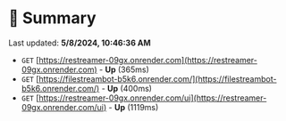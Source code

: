 # 📖 Summary
Last updated: **5/8/2024, 10:46:36 AM**

- `GET` [https://restreamer-09gx.onrender.com](https://restreamer-09gx.onrender.com) - **Up** (365ms)
- `GET` [https://filestreambot-b5k6.onrender.com/](https://filestreambot-b5k6.onrender.com/) - **Up** (400ms)
- `GET` [https://restreamer-09gx.onrender.com/ui](https://restreamer-09gx.onrender.com/ui) - **Up** (1119ms)
